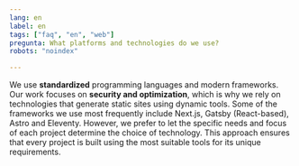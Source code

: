 ```yaml
---
lang: en
label: en
tags: ["faq", "en", "web"]
pregunta: What platforms and technologies do we use?
robots: "noindex"

---
```


We use **standardized** programming languages and modern frameworks. Our work focuses on **security and optimization**, which is why we rely on technologies that generate static sites using dynamic tools.
Some of the frameworks we use most frequently include Next.js, Gatsby (React-based), Astro and Eleventy. However, we prefer to let the specific needs and focus of each project determine the choice of technology.
This approach ensures that every project is built using the most suitable tools for its unique requirements.